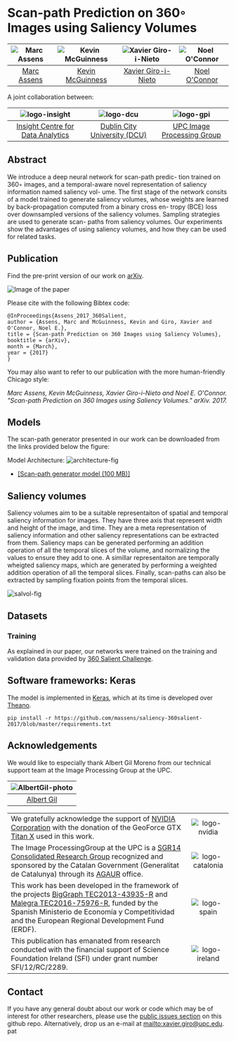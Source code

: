 # Scan-path Prediction on 360◦ Images using Saliency Volumes

| ![Marc Assens][MarcAssens-photo] | ![Kevin McGuinness][KevinMcGuinness-photo] | ![Xavier Giro-i-Nieto][XavierGiro-photo]| ![Noel O'Connor][NoelOConnor-photo] |
|:-:|:-:|:-:|:-:|
| [Marc Assens][MarcAssens-web]  | [Kevin McGuinness][KevinMcGuinness-web]  | [Xavier Giro-i-Nieto][XavierGiro-web] | [Noel O'Connor][NoelOConnor-web]   |

[MarcAssens-web]: https://www.linkedin.com/in/marc-assens-reina-5b1090bb/
[KevinMcGuinness-web]: https://www.insight-centre.org/users/kevin-mcguinness
[NoelOConnor-web]: https://www.insight-centre.org/users/noel-oconnor
[XavierGiro-web]: https://imatge.upc.edu/web/people/xavier-giro

[MarcAssens-photo]: https://github.com/massens/saliency-360salient-2017/raw/master/authors/foto_carnet_dublin.jpg "Marc Assens"
[KevinMcGuinness-photo]: https://raw.githubusercontent.com/imatge-upc/saliency-salgan-2017/junting/authors/Kevin160x160%202.jpg?token=AFOjyZmLlX3ZgpkNe60Vn3ruTsq01rD9ks5YdAaiwA%3D%3D "Kevin McGuinness"
[XavierGiro-photo]: https://raw.githubusercontent.com/imatge-upc/saliency-2016-cvpr/master/authors/XavierGiro.jpg "Xavier Giro-i-Nieto"
[NoelOConnor-photo]: https://raw.githubusercontent.com/imatge-upc/saliency-2016-cvpr/master/authors/NoelOConnor.jpg "Noel O'Connor"


A joint collaboration between:

| ![logo-insight] | ![logo-dcu] | ![logo-gpi] |
|:-:|:-:|:-:|
| [Insight Centre for Data Analytics][insight-web] | [Dublin City University (DCU)][dcu-web] | [UPC Image Processing Group][gpi-web] |

[insight-web]: https://www.insight-centre.org/ 
[dcu-web]: http://www.dcu.ie/
[upc-web]: http://www.upc.edu/?set_language=en
[etsetb-web]: https://www.etsetb.upc.edu/en/ 
[gpi-web]: https://imatge.upc.edu/web/ 


[logo-insight]: https://raw.githubusercontent.com/imatge-upc/saliency-2016-cvpr/master/logos/insight.jpg "Insight Centre for Data Analytics"
[logo-dcu]: https://raw.githubusercontent.com/imatge-upc/saliency-2016-cvpr/master/logos/dcu.png "Dublin City University"
[logo-upc]: https://raw.githubusercontent.com/imatge-upc/saliency-2016-cvpr/master/logos/upc.jpg "Universitat Politecnica de Catalunya"
[logo-etsetb]: https://raw.githubusercontent.com/imatge-upc/saliency-2016-cvpr/master/logos/etsetb.png "ETSETB TelecomBCN"
[logo-gpi]: https://raw.githubusercontent.com/imatge-upc/saliency-2016-cvpr/master/logos/gpi.png "UPC Image Processing Group"


## Abstract

We introduce a deep neural network for scan-path predic- tion trained on 360◦ images, and a temporal-aware novel representation of saliency information named saliency vol- ume. The first stage of the network consits of a model trained to generate saliency volumes, whose weights are learned by back-propagation computed from a binary cross en- tropy (BCE) loss over downsampled versions of the saliency volumes. Sampling strategies are used to generate scan- paths from saliency volumes. Our experiments show the advantages of using saliency volumes, and how they can be used for related tasks. 

## Publication

Find the pre-print version of our work on [arXiv](https://arxiv.org/...).

![Image of the paper](https://github.com/massens/saliency-360salient-2017/raw/master/figs/paper.png)

Please cite with the following Bibtex code:

```
@InProceedings{Assens_2017_360Salient,
author = {Assens, Marc and McGuinness, Kevin and Giro, Xavier and O'Connor, Noel E.},
title = {Scan-path Prediction on 360 Images using Saliency Volumes},
booktitle = {arXiv},
month = {March},
year = {2017}
}
```

You may also want to refer to our publication with the more human-friendly Chicago style:

*Marc Assens,  Kevin McGuinness, Xavier Giro-i-Nieto and Noel E. O'Connor. "Scan-path Prediction on 360 Images using Saliency Volumes." arXiv. 2017.*



## Models

The scan-path generator presented in our work can be downloaded from the links provided below the figure:

Model Architecture:
![architecture-fig]


* [[Scan-path generator model (100 MB)]](https://github.com/massens/saliency-360salient-2017/blob/master/src/pathnet_model_v2.h5)

[architecture-fig]: https://github.com/massens/saliency-360salient-2017/raw/master/figs/model.png "Model architecture"

## Saliency volumes
Saliency volumes aim to be a suitable representaiton of spatial and temporal saliency information for images. They have three axis that represent width and height of the image, and time. They are a meta representation of saliency information and other saliency representations can be extracted from them. Saliency maps can be generated performing an addition operation of all the temporal slices of the volume, and normalizing the values to ensure they add to one. A simillar representaiton are temporally wheigted saliency maps, which are generated by performing a weighted addition operation of all the temporal slices. Finally, scan-paths can also be extracted by sampling fixation points from the temporal slices. 

![salvol-fig]

[salvol-fig]: https://github.com/massens/saliency-360salient-2017/raw/master/figs/salvol.png "Saliency Volume"
## Datasets

### Training
As explained in our paper, our networks were trained on the training and validation data provided by [360 Salient Challenge](http://www.icme2017.org/grand-challenges/).

## Software frameworks: Keras

The model is implemented in [Keras](https://github.com/fchollet/keras/tree/master/keras), which at its time is developed over [Theano](http://deeplearning.net/software/theano/).
```
pip install -r https://github.com/massens/saliency-360salient-2017/blob/master/requirements.txt
```

## Acknowledgements

We would like to especially thank Albert Gil Moreno from our technical support team at the Image Processing Group at the UPC.

| ![AlbertGil-photo]  |
|:-:|
| [Albert Gil](AlbertGil-web)   |

[AlbertGil-photo]: https://raw.githubusercontent.com/imatge-upc/saliency-2016-cvpr/master/authors/AlbertGil.jpg "Albert Gil"
[JosepPujal-photo]: https://raw.githubusercontent.com/imatge-upc/saliency-2016-cvpr/master/authors/JosepPujal.jpg "Josep Pujal"

[AlbertGil-web]: https://imatge.upc.edu/web/people/albert-gil-moreno
[JosepPujal-web]: https://imatge.upc.edu/web/people/josep-pujal

|   |   |
|:--|:-:|
|  We gratefully acknowledge the support of [NVIDIA Corporation](http://www.nvidia.com/content/global/global.php) with the donation of the GeoForce GTX [Titan X](http://www.geforce.com/hardware/desktop-gpus/geforce-gtx-titan-x) used in this work. |  ![logo-nvidia] |
|  The Image ProcessingGroup at the UPC is a [SGR14 Consolidated Research Group](https://imatge.upc.edu/web/projects/sgr14-image-and-video-processing-group) recognized and sponsored by the Catalan Government (Generalitat de Catalunya) through its [AGAUR](http://agaur.gencat.cat/en/inici/index.html) office. |  ![logo-catalonia] |
|  This work has been developed in the framework of the projects [BigGraph TEC2013-43935-R](https://imatge.upc.edu/web/projects/biggraph-heterogeneous-information-and-graph-signal-processing-big-data-era-application) and [Malegra TEC2016-75976-R](https://imatge.upc.edu/web/projects/malegra-multimodal-signal-processing-and-machine-learning-graphs), funded by the Spanish Ministerio de Economía y Competitividad and the European Regional Development Fund (ERDF).  | ![logo-spain] | 
|  This publication has emanated from research conducted with the financial support of Science Foundation Ireland (SFI) under grant number SFI/12/RC/2289. |  ![logo-ireland] |

[logo-nvidia]: https://raw.githubusercontent.com/imatge-upc/saliency-2016-cvpr/master/logos/nvidia.jpg "Logo of NVidia"
[logo-catalonia]: https://raw.githubusercontent.com/imatge-upc/saliency-2016-cvpr/master/logos/generalitat.jpg "Logo of Catalan government"
[logo-spain]: https://raw.githubusercontent.com/imatge-upc/saliency-2016-cvpr/master/logos/MEyC.png "Logo of Spanish government"
[logo-ireland]: https://raw.githubusercontent.com/imatge-upc/saliency-2016-cvpr/master/logos/sfi.png "Logo of Science Foundation Ireland"

## Contact

If you have any general doubt about our work or code which may be of interest for other researchers, please use the [public issues section](https://github.com/imatge-upc/saliency-salgan-2017/issues) on this github repo. Alternatively, drop us an e-mail at <mailto:xavier.giro@upc.edu>.
pat